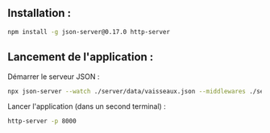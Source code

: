 ## Installation :
``` bash
npm install -g json-server@0.17.0 http-server
```

## Lancement de l'application :
Démarrer le serveur JSON :  
``` bash
npx json-server --watch ./server/data/vaisseaux.json --middlewares ./server/middlewares.js
```

Lancer l'application (dans un second terminal) :
``` bash
http-server -p 8000
```
